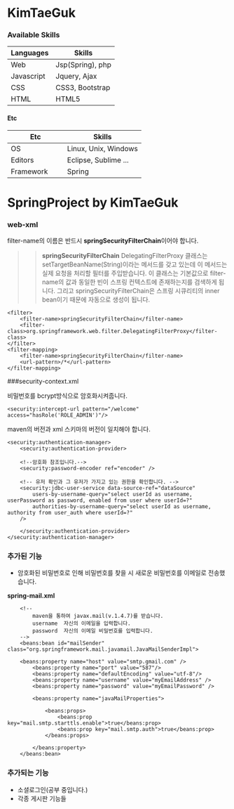 KimTaeGuk
=========

###  Available Skills
Languages             | Skills           |
----------------------|------------------|
Web                   | Jsp(Spring), php |
Javascript            | Jquery, Ajax     | 
CSS                   | CSS3, Bootstrap  |
HTML                  | HTML5            |

#### Etc
Etc                   | Skills               |
----------------------|----------------------|
OS                    | Linux, Unix, Windows |
Editors               | Eclipse, Sublime ... | 
Framework             | Spring               |


SpringProject by KimTaeGuk
===================

### web-xml
filter-name의 이름은 반드시 **springSecurityFilterChain**이어야 합니다.

>>  **springSecurityFilterChain**
>DelegatingFilterProxy 클래스는 setTargetBeanName(String)이라는 메서드를 갖고 있는데 이 메서드는 실제 요청을 처리할 필터를 주입받습니다. 이 클래스는 기본값으로 filter-name의 값과 동일한 빈이 스프링 컨텍스트에 존재하는지를 검색하게 됩니다. 그리고 springSecurityFilterChain은 스프링 시큐리티의 inner bean이기 때문에 자동으로 생성이 됩니다.

    <filter>
        <filter-name>springSecurityFilterChain</filter-name>
	  	<filter-class>org.springframework.web.filter.DelegatingFilterProxy</filter-class>
	</filter>
	<filter-mapping>
	  	<filter-name>springSecurityFilterChain</filter-name>
	  	<url-pattern>/*</url-pattern>
	</filter-mapping>


###security-context.xml

비밀번호를 bcrypt방식으로 암호화시켜줍니다.

    <security:intercept-url pattern="/welcome" access="hasRole('ROLE_ADMIN')"/>	


maven의 버전과 xml 스키마의 버전이 일치해야 합니다.

    <security:authentication-manager>
        <security:authentication-provider>
 	    
	    <!--암호화 참조입니다.-->
	    <security:password-encoder ref="encoder" />
 				
 	    <!-- 유저 확인과 그 유저가 가지고 있는 권한을 확인합니다. --> 
 	    <security:jdbc-user-service data-source-ref="dataSource"
	        users-by-username-query="select userId as username, userPassword as password, enabled from user where userId=?"
	        authorities-by-username-query="select userId as username, authority from user_auth where userId=?"
	    />

        </security:authentication-provider>
    </security:authentication-manager>



### 추가된 기능
- 암호화된 비밀번호로 인해 비밀번호를 찾을 시 새로운 비밀번호를 이메일로 전송했습니다.

**spring-mail.xml**
```
    <!-- 
        maven을 통하여 javax.mail(v.1.4.7)를 받습니다.
        username  자신의 이메일을 입력합니다.
        password  자신의 이메일 비밀번호를 입력합니다.
    -->
    <beans:bean id="mailSender" class="org.springframework.mail.javamail.JavaMailSenderImpl">
        
	<beans:property name="host" value="smtp.gmail.com" />
        <beans:property name="port" value="587"/>
        <beans:property name="defaultEncoding" value="utf-8"/>
        <beans:property name="username" value="myEmailAddress" />
        <beans:property name="password" value="myEmailPassword" />
		
        <beans:property name="javaMailProperties">
	
            <beans:props>
                <beans:prop key="mail.smtp.starttls.enable">true</beans:prop>
                <beans:prop key="mail.smtp.auth">true</beans:prop>
            </beans:props>
	
        </beans:property>
    </beans:bean>
```

### 추가되는 기능
- 소셜로그인(공부 중입니다.)
- 각종 게시판 기능들

